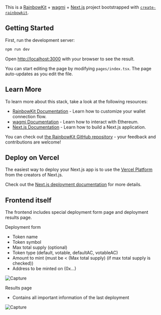 This is a [RainbowKit](https://rainbowkit.com) + [wagmi](https://wagmi.sh) + [Next.js](https://nextjs.org/) project bootstrapped with [`create-rainbowkit`](/packages/create-rainbowkit).

## Getting Started

First, run the development server:

```bash
npm run dev
```

Open [http://localhost:3000](http://localhost:3000) with your browser to see the result.

You can start editing the page by modifying `pages/index.tsx`. The page auto-updates as you edit the file.

## Learn More

To learn more about this stack, take a look at the following resources:

- [RainbowKit Documentation](https://rainbowkit.com) - Learn how to customize your wallet connection flow.
- [wagmi Documentation](https://wagmi.sh) - Learn how to interact with Ethereum.
- [Next.js Documentation](https://nextjs.org/docs) - Learn how to build a Next.js application.

You can check out [the RainbowKit GitHub repository](https://github.com/rainbow-me/rainbowkit) - your feedback and contributions are welcome!

## Deploy on Vercel

The easiest way to deploy your Next.js app is to use the [Vercel Platform](https://vercel.com/new?utm_medium=default-template&filter=next.js&utm_source=create-next-app&utm_campaign=create-next-app-readme) from the creators of Next.js.

Check out the [Next.js deployment documentation](https://nextjs.org/docs/deployment) for more details.


## Frontend itself

The frontend includes special deployment form page and deployment results page.

Deployment form
- Token name
- Token symbol
- Max total supply (optional)
- Token type (default, votable, defaultAC, votableAC)
- Amount to mint (must be < (Max total supply) (if max total supply is checked))
- Address to be minted on (0x...)

![Capture](https://github.com/Anola-Software/impress-erc20-votable/assets/97344806/ca7d790a-e018-48a5-a165-23c6da4c1f8f)

Results page
- Contains all important information of the last deployment

![Capture](https://github.com/Anola-Software/impress-erc20-votable/assets/97344806/cbbd4111-2544-4f52-8992-f12c183e3552)